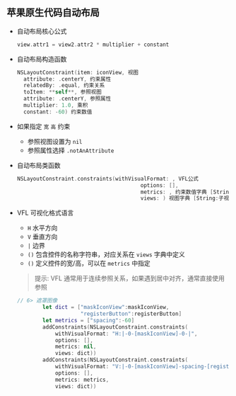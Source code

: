 ## 苹果原生代码自动布局

- 自动布局核心公式

  ```swift
  view.attr1 = view2.attr2 * multiplier + constant
  ```

- 自动布局构造函数

  ```swift
  NSLayoutConstraint(item: iconView, 视图
    attribute: .centerY, 约束属性
    relatedBy: .equal, 约束关系
    toItem: **self**, 参照视图
    attribute: .centerY, 参照属性
    multiplier: 1.0, 乘积
    constant: -60) 约束数值
  ```

- 如果指定 `宽`  `高` 约束

  - 参照视图设置为 `nil`
  - 参照属性选择 `.notAnAttribute`

- 自动布局类函数

  ```swift
  NSLayoutConstraint.constraints(withVisualFormat: , VFL公式
                                         options: [],
                                         metrics: , 约束数值字典 [String:数值]
                                         views: ) 视图字典 [String:子视图]
  ```

- VFL 可视化格式语言

  - `H` 水平方向
  - `V` 垂直方向
  - `|` 边界
  - `()` 包含控件的名称字符串，对应关系在 `views` 字典中定义
  - `()` 定义控件的宽/高，可以在 `metrics` 中指定

  > 提示: VFL 通常用于连续参照关系，如果遇到居中对齐，通常直接使用参照

  ```swift
  // 6> 遮罩图像
          let dict = ["maskIconView":maskIconView,
                      "registerButton":registerButton]
          let metrics = ["spacing":-60]
          addConstraints(NSLayoutConstraint.constraints(
              withVisualFormat: "H:|-0-[maskIconView]-0-|",
              options: [],
              metrics: nil,
              views: dict))
          addConstraints(NSLayoutConstraint.constraints(
              withVisualFormat: "V:|-0-[maskIconView]-spacing-[registerButton]",
              options: [],
              metrics: metrics,
              views: dict))
  ```

  